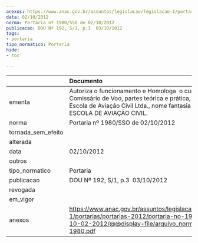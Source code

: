 ```yaml
---
anexos: https://www.anac.gov.br/assuntos/legislacao/legislacao-1/portarias/portarias-2012/portaria-no-1980-sso-de-10-02-2012/@@display-file/arquivo_norma/PA2012-1980.pdf
data: 02/10/2012
norma: Portaria nº 1980/SSO de 02/10/2012
publicacao: DOU Nº 192, S/1, p.3  03/10/2012
tags:
- portaria
tipo_normatico: Portaria
hide: 
- toc 
 
---
```


|                    | Documento                                                                                                                                                                            |
|:-------------------|:-------------------------------------------------------------------------------------------------------------------------------------------------------------------------------------|
| ementa             | Autoriza o funcionamento e Homologa  o curso de Comissário de Voo, partes teórica e prática, da EDUC AR Escola de Aviação Civil Ltda., nome fantasia EDUCAR ESCOLA DE AVIAÇÃO CIVIL. |
| norma              | Portaria nº 1980/SSO de 02/10/2012                                                                                                                                                   |
| tornada_sem_efeito |                                                                                                                                                                                      |
| alterada           |                                                                                                                                                                                      |
| data               | 02/10/2012                                                                                                                                                                           |
| outros             |                                                                                                                                                                                      |
| tipo_normatico     | Portaria                                                                                                                                                                             |
| publicacao         | DOU Nº 192, S/1, p.3  03/10/2012                                                                                                                                                     |
| revogada           |                                                                                                                                                                                      |
| em_vigor           |                                                                                                                                                                                      |
| anexos             | https://www.anac.gov.br/assuntos/legislacao/legislacao-1/portarias/portarias-2012/portaria-no-1980-sso-de-10-02-2012/@@display-file/arquivo_norma/PA2012-1980.pdf                    |